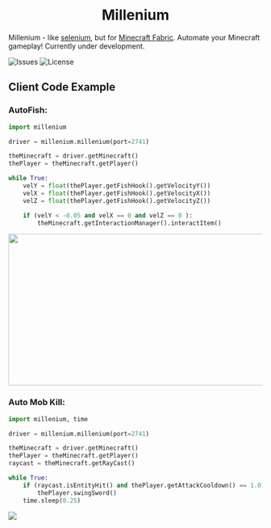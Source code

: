 <h1 align="center">
  <br>
  Millenium
  <br>
</h1>

Millenium - like [selenium](https://github.com/SeleniumHQ/selenium), but for [Minecraft Fabric](https://github.com/FabricMC/fabric). Automate your Minecraft gameplay! Currently under development.

![Issues](https://img.shields.io/github/issues/Maxdsdsdsd/millenium)
![License](https://img.shields.io/github/license/Maxdsdsdsd/millenium)

## Client Code Example

### AutoFish:

```python
import millenium

driver = millenium.millenium(port=2741)

theMinecraft = driver.getMinecraft()
thePlayer = theMinecraft.getPlayer()

while True:
    velY = float(thePlayer.getFishHook().getVelocityY())
    velX = float(thePlayer.getFishHook().getVelocityX())
    velZ = float(thePlayer.getFishHook().getVelocityZ())

    if (velY < -0.05 and velX == 0 and velZ == 0 ):
        theMinecraft.getInteractionManager().interactItem()
```

<img src="https://user-images.githubusercontent.com/33353036/213884466-5af7cc35-69f5-4760-a1bf-be4627cd6616.gif" width="550" height="300"/>

### Auto Mob Kill:

```python
import millenium, time

driver = millenium.millenium(port=2741)

theMinecraft = driver.getMinecraft()
thePlayer = theMinecraft.getPlayer()
raycast = theMinecraft.getRayCast()

while True:
    if (raycast.isEntityHit() and thePlayer.getAttackCooldown() == 1.0):
        thePlayer.swingSword()
    time.sleep(0.25)
```

<img src="https://user-images.githubusercontent.com/33353036/213910177-144217b0-255d-489e-88c5-71c9d6e5aa49.gif"/>

